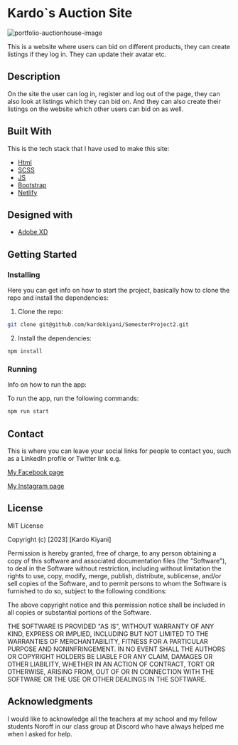 # Kardo`s Auction Site

![portfolio-auctionhouse-image](https://github.com/kardokiyani/SemesterProject2/assets/91535515/02206340-4f5e-4dd7-9d71-55bff7744060)

This is a website where users can bid on different products, they can create listings if they log in. They can update their avatar etc.

## Description

On the site the user can log in, register and log out of the page, they can also look at listings which they can bid on. And they can also create their listings on the website which other users can bid on as well.

## Built With

This is the tech stack that I have used to make this site:

- [Html]()
- [SCSS]()
- [JS]()
- [Bootstrap]()
- [Netlify](https://www.netlify.com/)

## Designed with

- [Adobe XD](https://www.adobe.com)

## Getting Started

### Installing

Here you can get info on how to start the project, basically how to clone the repo and install the dependencies:

1. Clone the repo:

```bash
git clone git@github.com/kardokiyani/SemesterProject2.git
```

2. Install the dependencies:

```
npm install
```

### Running

Info on how to run the app:

To run the app, run the following commands:

```bash
npm run start
```

## Contact

This is where you can leave your social links for people to contact you, such as a LinkedIn profile or Twitter link e.g.

[My Facebook page](https://www.facebook.com/kardo.kiyani.1998)

[My Instagram page](https://www.instagram.com/kardojr929/)

## License

MIT License

Copyright (c) [2023] [Kardo Kiyani]

Permission is hereby granted, free of charge, to any person obtaining a copy
of this software and associated documentation files (the "Software"), to deal
in the Software without restriction, including without limitation the rights
to use, copy, modify, merge, publish, distribute, sublicense, and/or sell
copies of the Software, and to permit persons to whom the Software is
furnished to do so, subject to the following conditions:

The above copyright notice and this permission notice shall be included in all
copies or substantial portions of the Software.

THE SOFTWARE IS PROVIDED "AS IS", WITHOUT WARRANTY OF ANY KIND, EXPRESS OR
IMPLIED, INCLUDING BUT NOT LIMITED TO THE WARRANTIES OF MERCHANTABILITY,
FITNESS FOR A PARTICULAR PURPOSE AND NONINFRINGEMENT. IN NO EVENT SHALL THE
AUTHORS OR COPYRIGHT HOLDERS BE LIABLE FOR ANY CLAIM, DAMAGES OR OTHER
LIABILITY, WHETHER IN AN ACTION OF CONTRACT, TORT OR OTHERWISE, ARISING FROM,
OUT OF OR IN CONNECTION WITH THE SOFTWARE OR THE USE OR OTHER DEALINGS IN THE
SOFTWARE.

## Acknowledgments

I would like to acknowledge all the teachers at my school and my fellow students Noroff in our class group at Discord who have always helped me when I asked for help.
